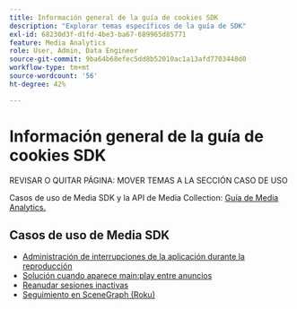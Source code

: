 ```yaml
---
title: Información general de la guía de cookies SDK
description: "Explorar temas específicos de la guía de SDK"
exl-id: 68230d3f-d1fd-4be3-ba67-689965d85771
feature: Media Analytics
role: User, Admin, Data Engineer
source-git-commit: 9ba64b68efec5dd8b52010ac1a13afd7703448d0
workflow-type: tm+mt
source-wordcount: '56'
ht-degree: 42%

---
```


# Información general de la guía de cookies SDK


REVISAR O QUITAR PÁGINA: MOVER TEMAS A LA SECCIÓN CASO DE USO

Casos de uso de Media SDK y la API de Media Collection: [Guía de Media Analytics.](/help/use-cases/media-analytics-cookbook/media-analytics-cookbook.md)

## Casos de uso de Media SDK



* [Administración de interrupciones de la aplicación durante la reproducción](/help/use-cases/cookbook/app-interrupts.md)
* [Solución cuando aparece main:play entre anuncios](/help/use-cases/cookbook/fix-ad-play-ad.md)
* [Reanudar sesiones inactivas](/help/use-cases/cookbook/resuming-inactive.md)
* [Seguimiento en SceneGraph (Roku)](/help/use-cases/cookbook/sdk-track-scenegraph.md)

